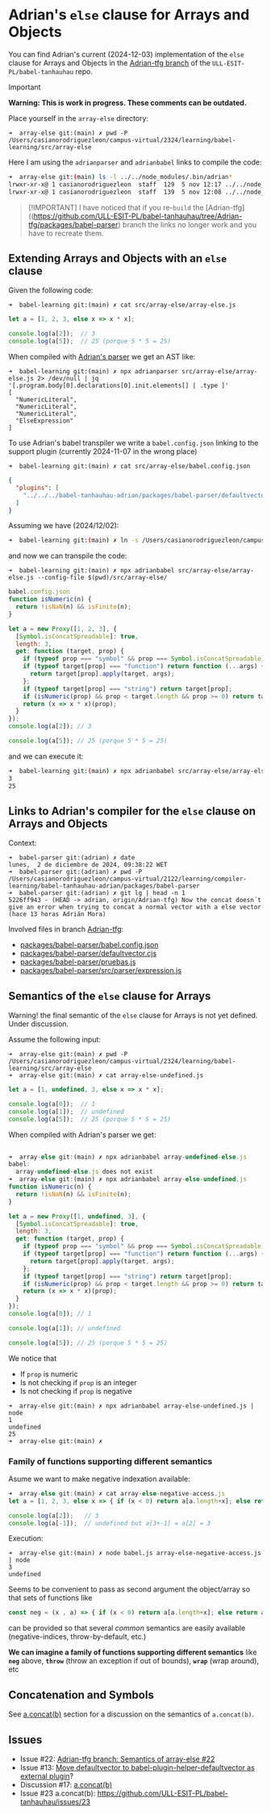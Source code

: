 # Adrian's `else` clause for Arrays and Objects

You can find Adrian's current (2024-12-03) implementation of the `else` clause
for Arrays and Objects in the [Adrian-tfg branch](https://github.com/ULL-ESIT-PL/babel-tanhauhau/tree/Adrian-tfg/packages/babel-parser) of the `ULL-ESIT-PL/babel-tanhauhau` repo. 

> [!IMPORTANT]
> **Warning: This is work in progress. These comments can be outdated.**

Place yourself in the `array-else` directory: 

```
➜  array-else git:(main) ✗ pwd -P
/Users/casianorodriguezleon/campus-virtual/2324/learning/babel-learning/src/array-else
```
Here I am using the `adrianparser` and `adrianbabel` links to compile the code:

```bash
➜  array-else git:(main) ls -l ../../node_modules/.bin/adrian*
lrwxr-xr-x@ 1 casianorodriguezleon  staff  129  5 nov 12:17 ../../node_modules/.bin/adrianbabel -> /Users/casianorodriguezleon/campus-virtual/2122/learning/compiler-learning/babel-tanhauhau-adrian/packages/babel-cli/bin/babel.js
lrwxr-xr-x@ 1 casianorodriguezleon  staff  139  5 nov 12:08 ../../node_modules/.bin/adrianparser -> /Users/casianorodriguezleon/campus-virtual/2122/learning/compiler-learning/babel-tanhauhau-adrian/packages/babel-parser/bin/babel-parser.js
```

> [!IMPORTANT] I have noticed that if you re-`build` the [Adrian-tfg]((https://github.com/ULL-ESIT-PL/babel-tanhauhau/tree/Adrian-tfg/packages/babel-parser) branch the links no longer work and you have to recreate them. 



## Extending Arrays and Objects with an `else` clause

Given the following code:

`➜  babel-learning git:(main) ✗ cat src/array-else/array-else.js`
```javascript
let a = [1, 2, 3, else x => x * x];

console.log(a[2]);  // 3
console.log(a[5]);  // 25 (porque 5 * 5 = 25)
```

When compiled with [Adrian's parser](https://github.com/ULL-ESIT-PL/babel-tanhauhau/blob/Adrian-tfg/packages/babel-parser/src/parser/expression.js) we get an AST like:

```
➜  babel-learning git:(main) ✗ npx adrianparser src/array-else/array-else.js 2> /dev/null | jq '[.program.body[0].declarations[0].init.elements[] | .type ]' 
[
  "NumericLiteral",
  "NumericLiteral",
  "NumericLiteral",
  "ElseExpression"
]
```

To use Adrian's babel transpiler we write a `babel.config.json` linking to the support plugin (currently 2024-11-07 in the wrong place)

`➜  babel-learning git:(main) ✗ cat src/array-else/babel.config.json`
```json
{
  "plugins": [ 
    "../../../babel-tanhauhau-adrian/packages/babel-parser/defaultvector.cjs"
  ]
}
```
Assuming we have (2024/12/02):

```bash
➜  babel-learning git:(main) ✗ ln -s /Users/casianorodriguezleon/campus-virtual/2425/learning/compiler-learning/babel-tanhauhau-adrian/packages/babel-cli/bin/babel.js node_modules/.bin/adrianbabel
```

and now we can transpile the code:

`➜  babel-learning git:(main) ✗ npx adrianbabel src/array-else/array-else.js --config-file $(pwd)/src/array-else/`
```js 
babel.config.json 
function isNumeric(n) {
  return !isNaN(n) && isFinite(n);
}

let a = new Proxy([1, 2, 3], {
  [Symbol.isConcatSpreadable]: true,
  length: 3,
  get: function (target, prop) {
    if (typeof prop === "symbol" && prop === Symbol.isConcatSpreadable) return true;
    if (typeof target[prop] === "function") return function (...args) {
      return target[prop].apply(target, args);
    };
    if (typeof target[prop] === "string") return target[prop];
    if (isNumeric(prop) && prop < target.length && prop >= 0) return target[prop];
    return (x => x * x)(prop);
  }
});
console.log(a[2]); // 3

console.log(a[5]); // 25 (porque 5 * 5 = 25)
```

and we can execute it:

```bash
➜  babel-learning git:(main) ✗ npx adrianbabel src/array-else/array-else.js --config-file $(pwd)/src/array-else/babel.config.json | node -
3
25
```

## Links to Adrian's compiler for the `else` clause on Arrays and Objects

Context:

```
➜  babel-parser git:(adrian) ✗ date
lunes,  2 de diciembre de 2024, 09:38:22 WET
➜  babel-parser git:(adrian) ✗ pwd -P
/Users/casianorodriguezleon/campus-virtual/2122/learning/compiler-learning/babel-tanhauhau-adrian/packages/babel-parser
➜  babel-parser git:(adrian) ✗ git lg | head -n 1
5226ff943 - (HEAD -> adrian, origin/Adrian-tfg) Now the concat doesn´t give an error when trying to concat a normal vector with a else vector (hace 13 horas Adrián Mora)
```

Involved files in branch [Adrian-tfg](https://github.com/ULL-ESIT-PL/babel-tanhauhau/blob/Adrian-tfg):

- [packages/babel-parser/babel.config.json](https://github.com/ULL-ESIT-PL/babel-tanhauhau/blob/Adrian-tfg/packages/babel-parser/babel.config.json)
- [packages/babel-parser/defaultvector.cjs](https://github.com/ULL-ESIT-PL/babel-tanhauhau/blob/Adrian-tfg/packages/babel-parser/defaultvector.cjs)
- [packages/babel-parser/pruebas.js](https://github.com/ULL-ESIT-PL/babel-tanhauhau/blob/Adrian-tfg/packages/babel-parser/pruebas.js)
- [packages/babel-parser/src/parser/expression.js](https://github.com/ULL-ESIT-PL/babel-tanhauhau/blob/Adrian-tfg/packages/babel-parser/src/parser/expression.js#L2079-L2091)


## Semantics of the `else` clause for Arrays 

Warning! the final semantic of the `else` clause for Arrays is not yet defined.
Under discussion.

Assume the following input:

``` 
➜  array-else git:(main) ✗ pwd -P
/Users/casianorodriguezleon/campus-virtual/2324/learning/babel-learning/src/array-else
➜  array-else git:(main) ✗ cat array-else-undefined.js 
```
```javascript
let a = [1, undefined, 3, else x => x * x];

console.log(a[0]);  // 1
console.log(a[1]);  // undefined
console.log(a[5]);  // 25 (porque 5 * 5 = 25)
```
  
When compiled with Adrian's parser we get:
  
```javascript
                                                                    
➜  array-else git:(main) ✗ npx adrianbabel array-undefined-else.js 
babel:
  array-undefined-else.js does not exist
➜  array-else git:(main) ✗ npx adrianbabel array-else-undefined.js 
function isNumeric(n) {
  return !isNaN(n) && isFinite(n);
}

let a = new Proxy([1, undefined, 3], {
  [Symbol.isConcatSpreadable]: true,
  length: 3,
  get: function (target, prop) {
    if (typeof prop === "symbol" && prop === Symbol.isConcatSpreadable) return true;
    if (typeof target[prop] === "function") return function (...args) {
      return target[prop].apply(target, args);
    };
    if (typeof target[prop] === "string") return target[prop];
    if (isNumeric(prop) && prop < target.length && prop >= 0) return target[prop];
    return (x => x * x)(prop);
  }
});
console.log(a[0]); // 1

console.log(a[1]); // undefined

console.log(a[5]); // 25 (porque 5 * 5 = 25)
```


We notice that

- If `prop` is numeric
- Is not checking if `prop` is an integer
- Is not checking if `prop` is negative


```
➜  array-else git:(main) ✗ npx adrianbabel array-else-undefined.js | node
1
undefined
25
➜  array-else git:(main) ✗ 
```

### Family of functions supporting different semantics

Asume  we want to make negative indexation available:

```js
➜  array-else git:(main) ✗ cat array-else-negative-access.js
let a = [1, 2, 3, else x => { if (x < 0) return a[a.length+x]; else return a[x]; }];

console.log(a[2]);   // 3
console.log(a[-1]);  // undefined but a[3+-1] = a[2] = 3
```

Execution:

```                                                                                            
➜  array-else git:(main) ✗ node babel.js array-else-negative-access.js | node
3
undefined
```

Seems to be convenient to pass as second argument the object/array so that
sets of functions like

```js
const neg = (x , a) => { if (x < 0) return a[a.length+x]; else return a[x]; }
```

can be provided so that several *common* semantics are easily available (negative-indices, throw-by-default, etc.)

**We can imagine a family of functions supporting different semantics** like **`neg`** above, **`throw`** (throw an exception if out of bounds), **`wrap`** (wrap around), etc


## Concatenation and Symbols

See [a.concat(b)](aconcatb/README.md) section for a discussion on the semantics of `a.concat(b)`.

## Issues

- Issue #22: [Adrian-tfg branch: Semantics of array-else #22](https://github.com/ULL-ESIT-PL/babel-tanhauhau/issues/22)
- Issue #13: [Move defaultvector to babel-plugin-helper-defaultvector as external plugin](https://github.com/ULL-ESIT-PL/babel-tanhauhau/issues/13)?
- Discussion #17: [a.concat(b)](https://github.com/ULL-ESIT-PL/babel-tanhauhau/discussions/17)
- Issue #23 a.concat(b): https://github.com/ULL-ESIT-PL/babel-tanhauhau/issues/23